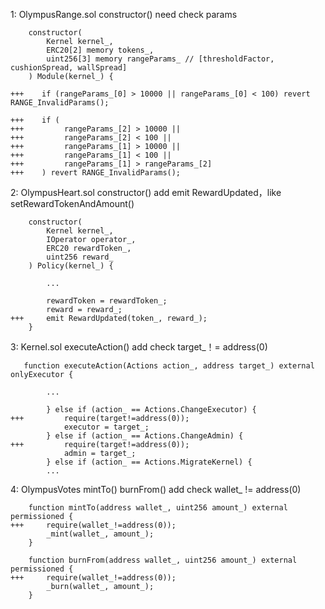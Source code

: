 1: 
OlympusRange.sol constructor() need check params
```
    constructor(
        Kernel kernel_,
        ERC20[2] memory tokens_,
        uint256[3] memory rangeParams_ // [thresholdFactor, cushionSpread, wallSpread]
    ) Module(kernel_) {

+++    if (rangeParams_[0] > 10000 || rangeParams_[0] < 100) revert RANGE_InvalidParams();

+++    if (
+++         rangeParams_[2] > 10000 ||
+++         rangeParams_[2] < 100 ||
+++         rangeParams_[1] > 10000 ||
+++         rangeParams_[1] < 100 ||
+++         rangeParams_[1] > rangeParams_[2]
+++    ) revert RANGE_InvalidParams();        

```





2:
OlympusHeart.sol constructor() add emit RewardUpdated，like setRewardTokenAndAmount()
```
    constructor(
        Kernel kernel_,
        IOperator operator_,
        ERC20 rewardToken_,
        uint256 reward_
    ) Policy(kernel_) {

        ...

        rewardToken = rewardToken_;
        reward = reward_;
+++     emit RewardUpdated(token_, reward_);
    }
```    


3:
Kernel.sol executeAction() add check target_！= address(0)

```
   function executeAction(Actions action_, address target_) external onlyExecutor {

        ...

        } else if (action_ == Actions.ChangeExecutor) {
+++         require(target!=address(0));
            executor = target_; 
        } else if (action_ == Actions.ChangeAdmin) {
+++         require(target!=address(0));        
            admin = target_; 
        } else if (action_ == Actions.MigrateKernel) {
        ...
```



4: OlympusVotes mintTo() burnFrom()  add check wallet_ != address(0)
```
    function mintTo(address wallet_, uint256 amount_) external permissioned {    
+++     require(wallet_!=address(0));  
        _mint(wallet_, amount_);
    }

    function burnFrom(address wallet_, uint256 amount_) external permissioned {
+++     require(wallet_!=address(0));      
        _burn(wallet_, amount_);
    }
```
